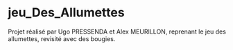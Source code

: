 # jeu_Des_Allumettes

Projet réalisé par Ugo PRESSENDA et Alex MEURILLON, reprenant le jeu des allumettes, revisité avec des bougies.
